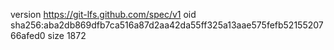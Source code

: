 version https://git-lfs.github.com/spec/v1
oid sha256:aba2db869dfb7ca516a87d2aa42da55ff325a13aae575fefb5215520766afed0
size 1872
